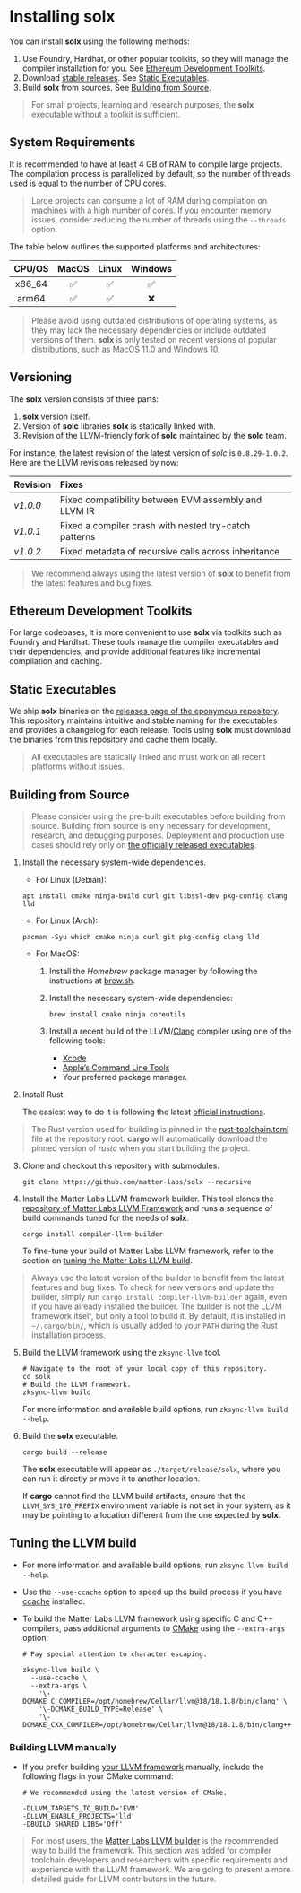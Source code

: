 # Installing **solx**

You can install **solx** using the following methods:

1. Use Foundry, Hardhat, or other popular toolkits, so they will manage the compiler installation for you. See [Ethereum Development Toolkits](#ethereum-development-toolkits).
2. Download [stable releases](https://github.com/matter-labs/solx/releases). See [Static Executables](#static-executables).
3. Build **solx** from sources. See [Building from Source](#building-from-source).

> For small projects, learning and research purposes, the **solx** executable without a toolkit is sufficient.



## System Requirements

It is recommended to have at least 4 GB of RAM to compile large projects. The compilation process is parallelized by default, so the number of threads used is
equal to the number of CPU cores.

> Large projects can consume a lot of RAM during compilation on machines with a high number of cores.
> If you encounter memory issues, consider reducing the number of threads using the `--threads` option.

The table below outlines the supported platforms and architectures:

| CPU/OS | MacOS | Linux | Windows |
|:------:|:-----:|:-----:|:-------:|
| x86_64 |   ✅   |   ✅   |    ✅    |
| arm64  |   ✅   |   ✅   |    ❌    |

> Please avoid using outdated distributions of operating systems, as they may lack the necessary dependencies or include outdated versions of them.
> **solx** is only tested on recent versions of popular distributions, such as MacOS 11.0 and Windows 10.



## Versioning

The **solx** version consists of three parts:

1. **solx** version itself.
2. Version of **solc** libraries **solx** is statically linked with.
3. Revision of the LLVM-friendly fork of **solc** maintained by the **solc** team.

For instance, the latest revision of the latest version of *solc* is `0.8.29-1.0.2`. Here are the LLVM revisions released by now:

| Revision |                           Fixes                            |
|:---------|:-----------------------------------------------------------|
| *v1.0.0* | Fixed compatibility between EVM assembly and LLVM IR       |
| *v1.0.1* | Fixed a compiler crash with nested try-catch patterns      |
| *v1.0.2* | Fixed metadata of recursive calls across inheritance       |

> We recommend always using the latest version of **solx** to benefit from the latest features and bug fixes.



## Ethereum Development Toolkits

For large codebases, it is more convenient to use **solx** via toolkits such as Foundry and Hardhat.
These tools manage the compiler executables and their dependencies, and provide additional features like incremental compilation and caching.



## Static Executables

We ship **solx** binaries on the [releases page of the eponymous repository](https://github.com/matter-labs/solx/releases). 
This repository maintains intuitive and stable naming for the executables and provides a changelog for each release. Tools using **solx** must download the binaries from this repository and cache them locally.

> All executables are statically linked and must work on all recent platforms without issues.



## Building from Source

> Please consider using the pre-built executables before building from source.
> Building from source is only necessary for development, research, and debugging purposes.
> Deployment and production use cases should rely only on [the officially released executables](#static-executables).

1. Install the necessary system-wide dependencies.

   * For Linux (Debian):

    ```shell
    apt install cmake ninja-build curl git libssl-dev pkg-config clang lld
    ```

   * For Linux (Arch):

    ```shell
    pacman -Syu which cmake ninja curl git pkg-config clang lld
    ```

   * For MacOS:

     1. Install the *Homebrew* package manager by following the instructions at [brew.sh](https://brew.sh).
     2. Install the necessary system-wide dependencies:

        ```shell
        brew install cmake ninja coreutils
        ```

     3. Install a recent build of the LLVM/[Clang](https://clang.llvm.org) compiler using one of the following tools:
        * [Xcode](https://developer.apple.com/xcode/)
        * [Apple’s Command Line Tools](https://developer.apple.com/library/archive/technotes/tn2339/_index.html)
        * Your preferred package manager.

2. Install Rust.

   The easiest way to do it is following the latest [official instructions](https://www.rust-lang.org/tools/install).

> The Rust version used for building is pinned in the [rust-toolchain.toml](../rust-toolchain.toml) file at the repository root.
> **cargo** will automatically download the pinned version of *rustc* when you start building the project.

3. Clone and checkout this repository with submodules.

   ```shell
   git clone https://github.com/matter-labs/solx --recursive
   ```
    
4. Install the Matter Labs LLVM framework builder. This tool clones the [repository of Matter Labs LLVM Framework](https://github.com/matter-labs/era-compiler-llvm) and runs a sequence of build commands tuned for the needs of **solx**.

    ```shell
    cargo install compiler-llvm-builder
    ```

    To fine-tune your build of Matter Labs LLVM framework, refer to the section on [tuning the Matter Labs LLVM build](#tuning-the-llvm-build).

> Always use the latest version of the builder to benefit from the latest features and bug fixes.
> To check for new versions and update the builder, simply run `cargo install compiler-llvm-builder` again, even if you have already installed the builder.
> The builder is not the LLVM framework itself, but only a tool to build it.
> By default, it is installed in `~/.cargo/bin/`, which is usually added to your `PATH` during the Rust installation process.

5. Build the LLVM framework using the `zksync-llvm` tool.
  
   ```shell
   # Navigate to the root of your local copy of this repository.
   cd solx
   # Build the LLVM framework.
   zksync-llvm build
   ```
  
   For more information and available build options, run `zksync-llvm build --help`.

6. Build the **solx** executable.

    ```shell
    cargo build --release
    ```
   
    The **solx** executable will appear as `./target/release/solx`, where you can run it directly or move it to another location.

    If **cargo** cannot find the LLVM build artifacts, ensure that the `LLVM_SYS_170_PREFIX` environment variable is not set in your system, as it may be pointing to a location different from the one expected by **solx**.



## Tuning the LLVM build

* For more information and available build options, run `zksync-llvm build --help`.
* Use the `--use-ccache` option to speed up the build process if you have [ccache](https://ccache.dev) installed.
* To build the Matter Labs LLVM framework using specific C and C++ compilers, pass additional arguments to [CMake](https://cmake.org/) using the `--extra-args` option:

  ```shell
  # Pay special attention to character escaping.

  zksync-llvm build \
    --use-ccache \
    --extra-args \
      '\-DCMAKE_C_COMPILER=/opt/homebrew/Cellar/llvm@18/18.1.8/bin/clang' \
      '\-DCMAKE_BUILD_TYPE=Release' \
      '\-DCMAKE_CXX_COMPILER=/opt/homebrew/Cellar/llvm@18/18.1.8/bin/clang++' 
  ```

### Building LLVM manually

* If you prefer building [your LLVM framework](https://github.com/matter-labs/era-compiler-llvm) manually, include the following flags in your CMake command:

  ```shell
  # We recommended using the latest version of CMake.

  -DLLVM_TARGETS_TO_BUILD='EVM'
  -DLLVM_ENABLE_PROJECTS='lld'
  -DBUILD_SHARED_LIBS='Off'
  ```

> For most users, the [Matter Labs LLVM builder](#building-from-source) is the recommended way to build the framework.
> This section was added for compiler toolchain developers and researchers with specific requirements and experience with the LLVM framework.
> We are going to present a more detailed guide for LLVM contributors in the future.
